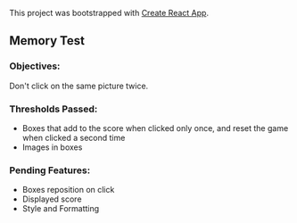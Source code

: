 This project was bootstrapped with [Create React App](https://github.com/facebook/create-react-app).

## Memory Test

### Objectives:
Don't click on the same picture twice.

### Thresholds Passed:
* Boxes that add to the score when clicked only once, and reset the game when clicked a second time
* Images in boxes

### Pending Features:
* Boxes reposition on click
* Displayed score
* Style and Formatting